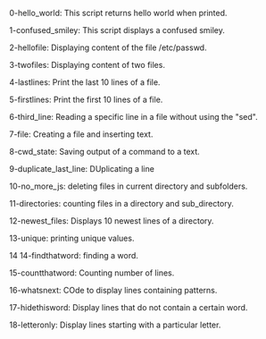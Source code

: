 0-hello_world: This script returns hello world when printed.

1-confused_smiley: This script displays a confused smiley.

2-hellofile: Displaying content of the file /etc/passwd.

3-twofiles: Displaying content of two files.

4-lastlines: Print the last 10 lines of a file.

5-firstlines: Print the first 10 lines of a file.

6-third_line: Reading a specific line in a file without using the "sed".

7-file: Creating a file and inserting text.

8-cwd_state: Saving output of a command to a text.

9-duplicate_last_line: DUplicating a line

10-no_more_js: deleting files in current directory and  subfolders.

11-directories: counting files in a directory and sub_directory.

12-newest_files: Displays 10 newest lines of a directory.


13-unique: printing unique values.

14 14-findthatword: finding a word.

15-countthatword: Counting number of lines.

16-whatsnext: COde to display lines containing patterns.

17-hidethisword: Display lines that do not contain a certain word.

18-letteronly: Display lines starting with a particular letter.
